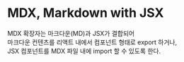 # MDX, Markdown with JSX

MDX 확장자는 마크다운(MD)과 JSX가 결합되어  
마크다운 컨텐츠를 리액트 내에서 컴포넌트 형태로 export 하거나,  
JSX 컴포넌트를 MDX 파일 내에 import 할 수 있도록 한다.
